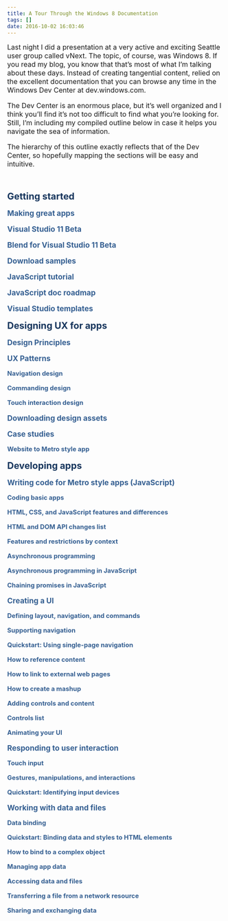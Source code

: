 ```yaml
---
title: A Tour Through the Windows 8 Documentation
tags: []
date: 2016-10-02 16:03:46
---
```


<style type="text/css"><!--
 /* Font Definitions */
 @font-face
	{font-family:"Cambria Math";
	panose-1:2 4 5 3 5 4 6 3 2 4;}
@font-face
	{font-family:calibri;
	panose-1:2 15 5 2 2 2 4 3 2 4;}
 /* Style Definitions */
 p.msonormal, li.msonormal, div.msonormal
	{margin-top:0in;
	margin-right:0in;
	margin-bottom:10.0pt;
	margin-left:0in;
	line-height:115%;
	font-size:11.0pt;
	font-family:"Calibri","sans-serif";}
p
	{margin-right:0in;
	margin-left:0in;
	font-size:12.0pt;
	}
.msochpdefault
	{font-family:"Calibri","sans-serif";}
.msopapdefault
	{margin-bottom:10.0pt;
	line-height:115%;}
@page wordsection1
	{size:8.5in 11.0in;
	margin:1.0in 1.0in 1.0in 1.0in;}
div.wordsection1
	{page:wordsection1;}
-->
</style>

Last night I did a presentation at a very active and exciting Seattle user group called vNext. The topic, of course, was Windows 8\. If you read my blog, you know that that&rsquo;s most of what I&rsquo;m talking about these days. Instead of creating tangential content, relied on the excellent documentation that you can browse any time in the Windows Dev Center at dev.windows.com.

The Dev Center is an enormous place, but it&rsquo;s well organized and I think you&rsquo;ll find it&rsquo;s not too difficult to find what you&rsquo;re looking for. Still, I&rsquo;m including my compiled outline below in case it helps you navigate the sea of information.

<div class="WordSection1">

The hierarchy of this outline exactly reflects that of the Dev Center, so hopefully mapping the sections will be easy and intuitive.

&nbsp;

**<span style="color: rgb(23, 54, 93); font-size: 16pt;">Getting started</span>**

**<span style="color: rgb(54, 96, 146); font-size: 13pt;">Making great apps</span>**

**<span style="color: rgb(54, 96, 146); font-size: 13pt;">Visual Studio 11 Beta</span>**

**<span style="color: rgb(54, 96, 146); font-size: 13pt;">Blend for Visual Studio 11 Beta</span>**

**<span style="color: rgb(54, 96, 146); font-size: 13pt;">Download samples</span>**

**<span style="color: rgb(54, 96, 146); font-size: 13pt;">JavaScript tutorial</span>**

**<span style="color: rgb(54, 96, 146); font-size: 13pt;">JavaScript doc roadmap</span>**

**<span style="color: rgb(54, 96, 146); font-size: 13pt;">Visual Studio templates</span>**

**<span style="color: rgb(23, 54, 93); font-size: 16pt;">Designing UX for apps</span>**

**<span style="color: rgb(54, 96, 146); font-size: 13pt;">Design Principles</span>**

**<span style="color: rgb(54, 96, 146); font-size: 13pt;">UX Patterns</span>**

**<span style="color: rgb(54, 96, 146); font-size: 11pt;">Navigation design</span>**

**<span style="color: rgb(54, 96, 146); font-size: 11pt;">Commanding design</span>**

**<span style="color: rgb(54, 96, 146); font-size: 11pt;">Touch interaction design</span>**

**<span style="color: rgb(54, 96, 146); font-size: 13pt;">Downloading design assets</span>**

**<span style="color: rgb(54, 96, 146); font-size: 13pt;">Case studies</span>**

**<span style="color: rgb(54, 96, 146); font-size: 11pt;">Website to Metro style app</span>**

**<span style="color: rgb(23, 54, 93); font-size: 16pt;">Developing apps</span>**

**<span style="color: rgb(54, 96, 146); font-size: 13pt;">Writing code for Metro style apps (JavaScript)</span>**

**<span style="color: rgb(54, 96, 146); font-size: 11pt;">Coding basic apps</span>**

**<span style="color: rgb(54, 96, 146); font-size: 11pt;">HTML, CSS, and JavaScript features and differences</span>**

**<span style="color: rgb(54, 96, 146); font-size: 11pt;">HTML and DOM API changes list</span>**

**<span style="color: rgb(54, 96, 146); font-size: 11pt;">Features and restrictions by context</span>**

**<span style="color: rgb(54, 96, 146); font-size: 11pt;">Asynchronous programming</span>**

**<span style="color: rgb(54, 96, 146); font-size: 11pt;">Asynchronous programming in JavaScript</span>**

**<span style="color: rgb(54, 96, 146); font-size: 11pt;">Chaining promises in JavaScript</span>**

**<span style="color: rgb(54, 96, 146); font-size: 13pt;">Creating a UI</span>**

**<span style="color: rgb(54, 96, 146); font-size: 11pt;">Defining layout, navigation, and commands</span>**

**<span style="color: rgb(54, 96, 146); font-size: 11pt;">Supporting navigation</span>**

**<span style="color: rgb(54, 96, 146); font-size: 11pt;">Quickstart: Using single-page navigation</span>**

**<span style="color: rgb(54, 96, 146); font-size: 11pt;">How to reference content</span>**

**<span style="color: rgb(54, 96, 146); font-size: 11pt;">How to link to external web pages</span>**

**<span style="color: rgb(54, 96, 146); font-size: 11pt;">How to create a mashup</span>**

**<span style="color: rgb(54, 96, 146); font-size: 11pt;">Adding controls and content</span>**

**<span style="color: rgb(54, 96, 146); font-size: 11pt;">Controls list</span>**

**<span style="color: rgb(54, 96, 146); font-size: 11pt;">Animating your UI</span>**

**<span style="color: rgb(54, 96, 146); font-size: 13pt;">Responding to user interaction</span>**

**<span style="color: rgb(54, 96, 146); font-size: 11pt;">Touch input</span>**

**<span style="color: rgb(54, 96, 146); font-size: 11pt;">Gestures, manipulations, and interactions</span>**

**<span style="color: rgb(54, 96, 146); font-size: 11pt;">Quickstart: Identifying input devices</span>**

**<span style="color: rgb(54, 96, 146); font-size: 13pt;">Working with data and files </span>**

**<span style="color: rgb(54, 96, 146); font-size: 11pt;">Data binding</span>**

**<span style="color: rgb(54, 96, 146); font-size: 11pt;">Quickstart: Binding data and styles to HTML elements</span>**

**<span style="color: rgb(54, 96, 146); font-size: 11pt;">How to bind to a complex object</span>**

**<span style="color: rgb(54, 96, 146); font-size: 11pt;">Managing app data</span>**

**<span style="color: rgb(54, 96, 146); font-size: 11pt;">Accessing data and files</span>**

**<span style="color: rgb(54, 96, 146); font-size: 11pt;">Transferring a file from a network resource</span>**

**<span style="color: rgb(54, 96, 146); font-size: 11pt;">Sharing and exchanging data</span>**

</div>